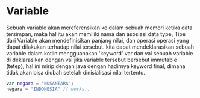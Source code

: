 # Variable
Sebuah variable akan mereferensikan ke dalam sebuah memori ketika data tersimpan, maka hal itu akan memiliki nama dan asosiasi data type, Tipe dari Variable akan mendefinisikan panjang nilai, dan operasi operasi yang dapat dilakukan terhadap nilai tersebut.
kita dapat mendeklarasikan sebuah variable dalam kotlin mengguanakan 'keyword' var dan val 
sebuah variable di deklarasikan dengan val jika variable tersebut bersebut immutable (tetep), hal ini mirip dengan java dengan hadirnya keyword final, dimana tidak akan bisa diubah setelah dinisialisasi nilai tertentu.
```kotlin
var negara = "NUSANTARA";
negara = "INDONESIA" // works.. 
```
